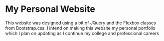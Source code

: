 # My Personal Website

This website was designed using a bit of JQuery and the Flexbox classes from Bootstrap.css. I intend on making this website my personal portfolio which I plan on updating as I continue my college and professional careers
